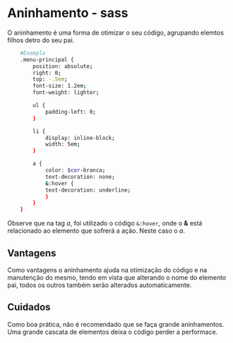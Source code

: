 # Aninhamento - sass
O aninhamento é uma forma de otimizar o seu código, agrupando elemtos filhos detro do seu pai. 

```sh 
    #Exemplo
    .menu-principal {
        position: absolute;
        right: 0;
        top: -.5em;
        font-size: 1.2em;
        font-weight: lighter;

        ul {
            padding-left: 0;
        }

        li {
            display: inline-block;
            width: 5em;
        }

        a {
            color: $cor-branca;
            text-decoration: none;
            &:hover {
            text-decoration: underline;
            }
        }
    }
```
Observe que na tag *a*, foi utilizado o código `&:hover`, onde o **&** está relacionado ao elemento que sofrerá a ação. Neste caso o *a*.

## Vantagens
Como vantagens o aninhamento ajuda na otimização do código e na manutenção do mesmo, tendo em vista que alterando o nome do elemento pai, todos os outros também serão alterados automaticamente. 

## Cuidados
Como boa prática, não é recomendado que se faça grande aninhamentos. Uma grande cascata de elementos deixa o código perder a performace.